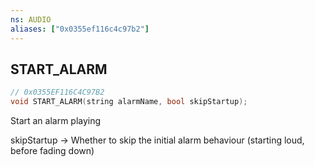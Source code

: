 ```yaml
---
ns: AUDIO
aliases: ["0x0355ef116c4c97b2"]
---
```

## START_ALARM

```c
// 0x0355EF116C4C97B2
void START_ALARM(string alarmName, bool skipStartup);
```

Start an alarm playing

skipStartup -> Whether to skip the initial alarm behaviour (starting loud, before fading down)

